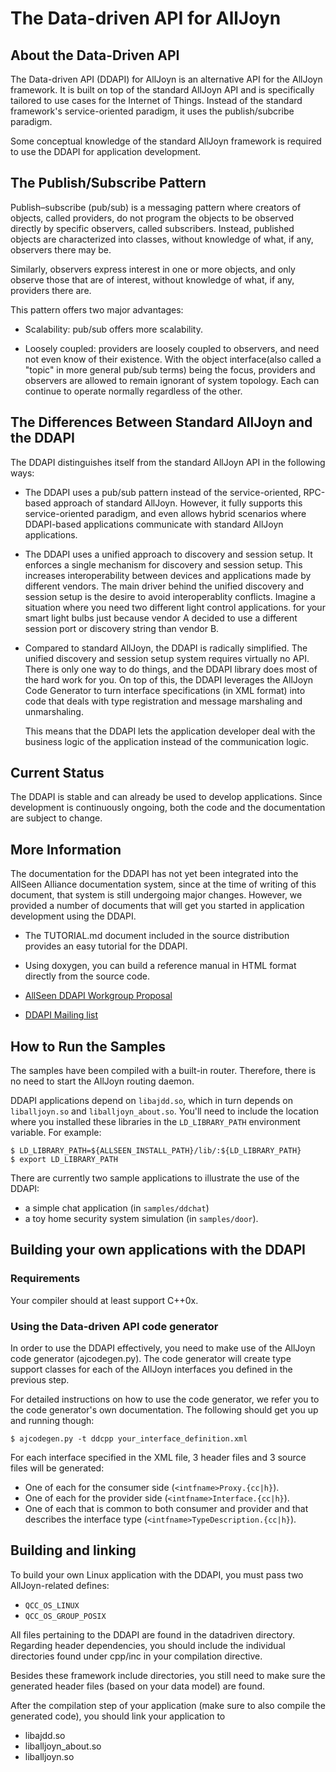 # The Data-driven API for AllJoyn

## About the Data-Driven API

The Data-driven API (DDAPI) for AllJoyn is an alternative API for the AllJoyn
framework. It is built on top of the standard AllJoyn API and  is specifically
tailored to use cases for the Internet of Things. Instead of the standard
framework's service-oriented paradigm, it uses the publish/subcribe paradigm.

Some conceptual knowledge of the standard AllJoyn framework is required to use the DDAPI
for application development.

## The Publish/Subscribe Pattern

Publish–subscribe (pub/sub) is a messaging pattern where creators of objects, called providers,
do not program the objects to be observed directly by specific observers, called subscribers.
Instead, published objects are characterized into classes, without knowledge of what,
if any, observers there may be.

Similarly, observers express interest in one or more objects, and only observe
those that are of interest, without knowledge of what, if any, providers there are.

This pattern offers two major advantages:

* Scalability: pub/sub offers more scalability.
 
* Loosely coupled: providers are loosely coupled to observers, and need not even
  know of their existence. With the object interface(also called a "topic"
  in more general pub/sub terms) being the focus, providers and observers
  are allowed to remain ignorant of system topology.
  Each can continue to operate normally regardless of the other.


## The Differences Between Standard AllJoyn and the DDAPI

The DDAPI distinguishes itself from the standard AllJoyn API in the
following ways:

* The DDAPI uses a pub/sub pattern instead of the service-oriented, RPC-based approach
  of standard AllJoyn. However, it fully supports this service-oriented paradigm, and even
  allows hybrid scenarios where DDAPI-based applications communicate with standard AllJoyn
  applications.

* The DDAPI uses a  unified approach to discovery and session setup. It enforces a single
  mechanism for discovery and session setup. This increases interoperability
  between devices and applications made by different vendors.
  The main driver behind the unified discovery and session setup is the desire
  to avoid interoperablity conflicts. Imagine a situation where you need two
  different light control applications.
  for your smart light bulbs just because vendor A decided to use a different 
  session port or discovery string than vendor B.

* Compared to standard AllJoyn, the DDAPI is radically simplified. The unified
  discovery and session setup system requires virtually no API. There is only
  one way to do things, and the DDAPI library does most of the hard
  work for you. On top of this, the DDAPI leverages the AllJoyn Code
  Generator to turn interface specifications (in XML format) into code that
  deals with type registration and message marshaling and unmarshaling.
  
  This means that the DDAPI lets the application developer deal with the business
  logic of the application instead of the communication logic.

## Current Status

The DDAPI is stable and can already be used to develop applications. Since development
is continuously ongoing, both the code and the documentation are subject to change.

## More Information

The documentation for the DDAPI has not yet been integrated into the AllSeen Alliance
documentation system, since at the time of writing of this document, that system
is still undergoing major changes. However, we provided a number of documents that will
get you started in application development using the DDAPI.

* The TUTORIAL.md document included in the source distribution provides an easy
  tutorial for the DDAPI.

* Using doxygen, you can build a reference manual in HTML format directly from
  the source code.

* [AllSeen DDAPI Workgroup Proposal](https://wiki.allseenalliance.org/tsc/technical_steering_committee/proposals/simplifiedapi)

* [DDAPI Mailing list](https://lists.allseenalliance.org/mailman/listinfo/allseen-datadriven)


## How to Run the Samples

The samples have been compiled with a built-in router. Therefore, there is no
need to start the AllJoyn routing daemon.

DDAPI applications depend on `libajdd.so`, which in turn depends on
`liballjoyn.so` and `liballjoyn_about.so`. You'll need to include the location
where you installed these libraries in the `LD_LIBRARY_PATH` environment
variable. For example:

    $ LD_LIBRARY_PATH=${ALLSEEN_INSTALL_PATH}/lib/:${LD_LIBRARY_PATH}
    $ export LD_LIBRARY_PATH

There are currently two sample applications to illustrate the use of the DDAPI:

* a simple chat application (in `samples/ddchat`)
* a toy home security system simulation (in `samples/door`).

## Building your own applications with the DDAPI

### Requirements

Your compiler should at least support C++0x.

### Using the Data-driven API code generator

In order to use the DDAPI effectively, you need to make use of the AllJoyn code
generator (ajcodegen.py). The code generator will create type support classes
for each of the AllJoyn interfaces you defined in the previous step.

For detailed instructions on how to use the code generator, we refer you to the
code generator's own documentation. The following should get you up and
running though:

    $ ajcodegen.py -t ddcpp your_interface_definition.xml

For each interface specified in the XML file, 3 header files and 3 source files
will be generated:

* One of each for the consumer side (`<intfname>Proxy.{cc|h}`).
* One of each for the provider side (`<intfname>Interface.{cc|h}`).
* One of each that is common to both consumer and provider and that
  describes the interface type (`<intfname>TypeDescription.{cc|h}`).

Building and linking
--------------------
To build your own Linux application with the DDAPI, you must pass two AllJoyn-related defines:

* `QCC_OS_LINUX`
* `QCC_OS_GROUP_POSIX`

All files pertaining to the DDAPI are found in the datadriven directory.
Regarding header dependencies, you should include the individual directories
found under cpp/inc in your compilation directive.

Besides these framework include directories, you still need to make sure the
generated header files (based on your data model) are found.

After the compilation step of your application (make sure to also compile
the generated code), you should link your application to

* libajdd.so
* liballjoyn_about.so
* liballjoyn.so
